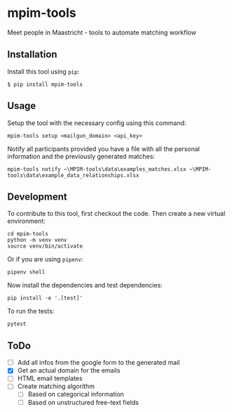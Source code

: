 # mpim-tools
Meet people in Maastricht - tools to automate matching workflow

## Installation

Install this tool using `pip`:

    $ pip install mpim-tools

## Usage

Setup the tool with the necessary config using this command:
    
    mpim-tools setup <mailgun_domain> <api_key>

Notify all participants provided you have a file with all the personal information and the previously generated matches:

    mpim-tools notify ~\MPIM-tools\data\examples_matches.xlsx ~\MPIM-tools\data\example_data_relationships.xlsx 


## Development

To contribute to this tool, first checkout the code. Then create a new virtual environment:

    cd mpim-tools
    python -m venv venv
    source venv/bin/activate

Or if you are using `pipenv`:

    pipenv shell

Now install the dependencies and test dependencies:

    pip install -e '.[test]'

To run the tests:

    pytest

## ToDo 
* [ ] Add all infos from the google form to the generated mail 
* [x] Get an actual domain for the emails
* [ ] HTML email templates
* [ ] Create matching algorithm
  * [ ] Based on categorical information
  * [ ] Based on unstructured free-text fields